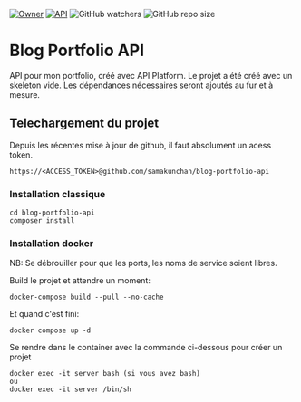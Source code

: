 [![Owner](https://img.shields.io/badge/Owner-Samakunchan%20Technology-blue)](https://samakunchan-technology.com/)
[![API](https://img.shields.io/badge/API-v0.10.0-brightgreen)](https://samakunchan-technology.com/)
![GitHub watchers](https://img.shields.io/github/watchers/samakunchan/portfolio-blog-api)
![GitHub repo size](https://img.shields.io/github/repo-size/samakunchan/portfolio-blog-api)
# Blog Portfolio API

API pour mon portfolio, créé avec API Platform. Le projet a été créé avec un skeleton vide. Les dépendances nécessaires seront ajoutés au fur et à mesure.

## Telechargement du projet
Depuis les récentes mise à jour de github, il faut absolument un acess token.

    https://<ACCESS_TOKEN>@github.com/samakunchan/blog-portfolio-api

### Installation classique

    cd blog-portfolio-api
    composer install

### Installation docker

NB: Se débrouiller pour que les ports, les noms de service soient libres.

Build le projet et attendre un moment:

    docker-compose build --pull --no-cache

Et quand c'est fini:

    docker compose up -d

Se rendre dans le container avec la commande ci-dessous pour créer un projet

    docker exec -it server bash (si vous avez bash)
    ou
    docker exec -it server /bin/sh
